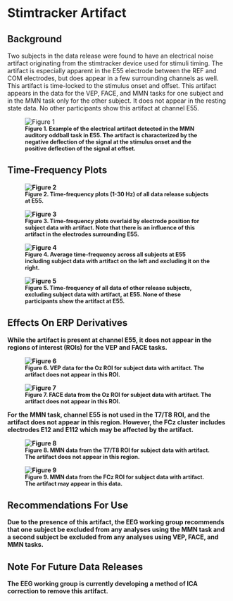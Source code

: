 # Stimtracker Artifact

## Background
Two subjects in the data release were found to have an electrical noise artifact originating from the stimtracker device used for stimuli timing. The artifact is especially apparent in the E55 electrode between the REF and COM electrodes, but does appear in a few surrounding channels as well. This artifact is time-locked to the stimulus onset and offset. This artifact appears in the data for the VEP, FACE, and MMN tasks for one subject and in the MMN task only for the other subject. It does not appear in the resting state data. No other participants show this artifact at channel E55.

<figure>
  <img src="../images/Fig1.png" alt="Figure 1">
  <figcaption style="font-size: 0.9em;"><b>Figure 1. Example of the electrical artifact detected in the MMN auditory oddball task in E55. The artifact is characterized by the negative deflection of the signal at the stimulus onset and the positive deflection of the signal at offset.</figcaption>
</figure>

## Time-Frequency Plots
<figure>
  <img src="../images/Fig2.png" alt="Figure 2">
  <figcaption style="font-size: 0.9em;"><b>Figure 2. Time-frequency plots (1-30 Hz) of all data release subjects at E55.</figcaption>
</figure>

<figure>
  <img src="../images/Fig3.png" alt="Figure 3">
  <figcaption style="font-size: 0.9em;"><b>Figure 3. Time-frequency plots overlaid by electrode position for subject data with artifact. Note that there is an influence of this artifact in the electrodes surrounding E55.</figcaption>
</figure>

<figure>
  <img src="../images/Fig4.png" alt="Figure 4">
  <figcaption style="font-size: 0.9em;"><b>Figure 4. Average time-frequency across all subjects at E55 including subject data with artifact on the left and excluding it on the right.</figcaption>
</figure>

<figure>
  <img src="../images/Fig5.png" alt="Figure 5">
  <figcaption style="font-size: 0.9em;"><b>Figure 5. Time-frequency of all data of other release subjects, excluding subject data with artifact, at E55. None of these participants show the artifact at E55.</figcaption>
</figure>

## Effects On ERP Derivatives 
While the artifact is present at channel E55, it does not appear in the regions of interest (ROIs) for the VEP and FACE tasks.

<figure>
  <img src="../images/Fig6.png" alt="Figure 6">
  <figcaption style="font-size: 0.9em;"><b>Figure 6. VEP data for the Oz ROI for subject data with artifact. The artifact does not appear in this ROI.</figcaption>
</figure>

<figure>
  <img src="../images/Fig7.png" alt="Figure 7">
  <figcaption style="font-size: 0.9em;"><b>Figure 7. FACE data from the Oz ROI for subject data with artifact. The artifact does not appear in this ROI.</figcaption>
</figure>

For the MMN task, channel E55 is not used in the T7/T8 ROI, and the artifact does not appear in this region. However, the FCz cluster includes electrodes E12 and E112 which may be affected by the artifact.

<figure>
  <img src="../images/Fig8.png" alt="Figure 8">
  <figcaption style="font-size: 0.9em;"><b>Figure 8. MMN data from the T7/T8 ROI for subject data with artifact. The artifact does not appear in this region.</figcaption>
</figure>

<figure>
  <img src="../images/Fig9.png" alt="Figure 9">
  <figcaption style="font-size: 0.9em;"><b>Figure 9. MMN data from the FCz ROI for subject data with artifact. The artifact may appear in this data.</figcaption>
</figure>


## Recommendations For Use
Due to the presence of this artifact, the EEG working group recommends that one subject be excluded from any analyses using the MMN task and a second subject be excluded from any analyses using VEP, FACE, and MMN tasks.

## Note For Future Data Releases
The EEG working group is currently developing a method of ICA correction to remove this artifact.
